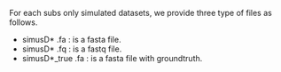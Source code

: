 
For each subs only simulated datasets, we provide three type of files as follows.

- simusD* .fa :  is a fasta file.
- simusD* .fq :  is a fastq file.
- simusD*_true .fa :  is a fasta file with groundtruth.

